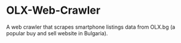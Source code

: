 # OLX-Web-Crawler
A web crawler that scrapes smartphone listings data from OLX.bg (a popular buy and sell website in Bulgaria).

